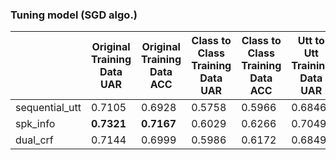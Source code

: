 ### Tuning model (SGD algo.)
|                       | Original Training Data UAR | Original Training Data ACC | Class to Class Training Data UAR | Class to Class Training Data ACC |Utt to Utt Training Data UAR|Utt to Utt Training Data ACC|
| --------------------- | -------------------------- | -------------------------- | -------------------------------- | -------------------------------- | --- | --- |
| sequential_utt        |0.7105|0.6928|0.5758|0.5966|0.6846|0.6657|
| spk_info              |**0.7321**|**0.7167**|0.6029|0.6266|0.7049|0.6883|
| dual_crf              |0.7144|0.6999|0.5986|0.6172|0.6849|0.6661|